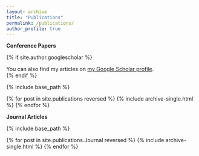 ```yaml
---
layout: archive
title: "Publications"
permalink: /publications/
author_profile: true
---
```

**Conference Papers**  

{% if site.author.googlescholar %}
  <div class="wordwrap">You can also find my articles on <a href="{{site.author.googlescholar}}">my Google Scholar profile</a>.</div>
{% endif %}

{% include base_path %}

{% for post in site.publications reversed %}
  {% include archive-single.html %}
{% endfor %}

  
**Journal Articles**


{% include base_path %}

{% for post in site.publications.Journal reversed %}
  {% include archive-single.html %}
{% endfor %}
